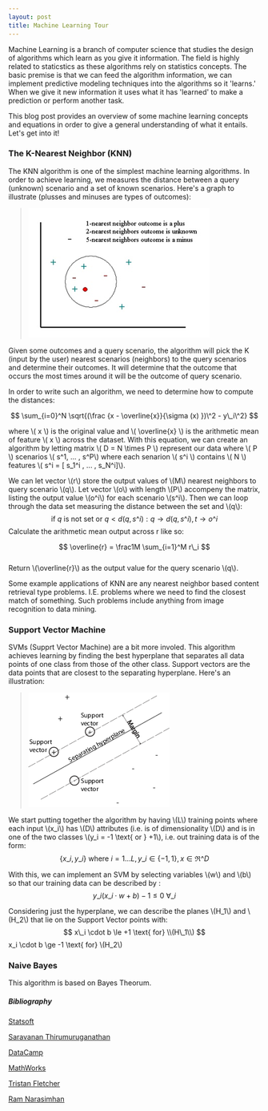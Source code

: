 ```yaml
---
layout: post
title: Machine Learning Tour
---
```

   
Machine Learning is a branch of computer science that studies the design of algorithms which learn as you give it information. 
The field is highly related to staticstics as these algorithms rely on statistics concepts. The basic premise is that we can feed
the algorithm information, we can implement predictive modeling techniques into the algorithms so it 'learns.' When we
give it new information it uses what it has 'learned' to make a prediction or perform another task.  
  
This blog post provides an overview of some machine learning concepts and equations in order to give a general understanding of
what it entails. Let's get into it!

### The K-Nearest Neighbor (KNN)
The KNN algorithm is one of the simplest machine learning algorithms. In order to achieve learning,
we measures the distance between a query (unknown) scenario and a set of known scenarios.
Here's a graph to illustrate (plusses and minuses are types of outcomes):  
  
> ![KNN Graph](../images/knn1.jpg)   

Given some outcomes and a query scenario, the algorithm will pick the K (input by the user)
nearest scenarios (neighbors) to the query scenarios and determine their outcomes. It will 
determine that the outcome that occurs the most times around it will be the outcome of query
scenario.  
  
In order to write such an algorithm, we need to determine how to compute the distances:    

$$ \sum_{i=0}^N \sqrt{(\frac {x - \overline{x}}{\sigma (x) })\^2 - y\_i\^2} $$

where \\( x \\) is the original value and \\( \overline{x} \\) is the arithmetic mean of feature \\( x \\)
across the dataset. With this equation, we can create an algorithm by letting matrix \\( D = N \times P \\) 
represent our data where \\( P \\) scenarios \\( s\^1, ... , s\^P\\) where each senarion \\( s\^i \\) 
contains \\( N \\) features \\( s\^i = [ s\_1\^i , ... , s\_N\^i]\\).  
  
We can let vector \\(r\\) store the output values of \\(M\\) nearest neighbors to query scenario \\(q\\). Let vector \\(o\\) 
with length \\(P\\) accompeny the matrix, listing the output value \\(o\^i\\) for each scenario \\(s\^i\\). 
Then we can loop through the data set measuring the distance between the set and \\(q\\):  
$$ \text{if } q \text{ is not set or } q < d(q,s\^i):q \rightarrow d(q,s\^i), t \rightarrow o\^i $$
Calculate the arithmetic mean output across r like so:

$$ \overline{r} = \frac1M \sum_{i=1}^M r\_i $$  
Return \\(\overline{r}\\) as the output value for the query scenario \\(q\\).  
  
Some example applications of KNN are any nearest neighbor based content retrieval type problems. I.E. 
problems where we need to find the closest match of something. Such problems include anything from image recognition to data mining.

### Support Vector Machine 
SVMs (Supprt Vector Machine) are a bit more involed. This algorithm achieves learning by finding the best
hyperplane that separates all data points of one class from those of the other class. Support vectors are 
the data points that are closest to the separating hyperplane. Here's an illustration:
  
> ![SVM illustration](../images/svm1.png)  

We start putting together the algorithm by having \\(L\\) training points where each input \\(x\_i\\)
has \\(D\\) attributes (i.e. is of dimensionality \\(D\\) and is in one of the two classes \\(y\_i = -1 \text{ or } +1\\),
i.e. out training data is of the form:  
$$ \lbrace x\_i ,y\_i \rbrace \text{ where } i = 1 ... L, y\_i \in \lbrace -1 , 1 \rbrace , x \in \Re \^D $$

With this, we can implement an SVM by selecting variables \\(w\\) and \\(b\\) so that our training
data can be described by \:
$$ y\_i(x\_i \cdot w + b) - 1 \le 0 \text{   } \forall\_i $$

Considering just the hyperplane, we can describe the planes \\(H\_1\\) and \\(H\_2\\) that lie on 
the Support Vector points with:  
$$ x\_i \cdot b \le +1 \text{   for} \\(H\_1\\)
$$ x\_i \cdot b \ge -1 \text{   for} \\(H\_2\\)

  

### Naive Bayes
This algorithm is based on Bayes Theorum.  
##### Bibliography
[Statsoft](http://www.statsoft.com/Textbook/k-Nearest-Neighbors#classification)  

[Saravanan Thirumuruganathan](https://saravananthirumuruganathan.wordpress.com/2010/05/17/a-detailed-introduction-to-k-nearest-neighbor-knn-algorithm/)

[DataCamp](http://blog.datacamp.com/machine-learning-in-r/)

[MathWorks](http://www.mathworks.com/help/stats/support-vector-machines-svm.html)

[Tristan Fletcher](http://www.tristanfletcher.co.uk/SVM%20Explained.pdf)

[Ram Narasimhan](http://stackoverflow.com/a/20556654/2229572)